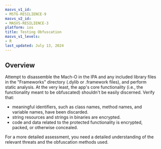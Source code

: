 ```yaml
---
masvs_v1_id:
- MSTG-RESILIENCE-9
masvs_v2_id:
- MASVS-RESILIENCE-3
platform: ios
title: Testing Obfuscation
masvs_v1_levels:
- R
last_updated: July 13, 2024
---
```


## Overview

Attempt to disassemble the Mach-O in the IPA and any included library files in the "Frameworks" directory (.dylib or .framework files), and perform static analysis. At the very least, the app's core functionality (i.e., the functionality meant to be obfuscated) shouldn't be easily discerned. Verify that:

- meaningful identifiers, such as class names, method names, and variable names, have been discarded.
- string resources and strings in binaries are encrypted.
- code and data related to the protected functionality is encrypted, packed, or otherwise concealed.

For a more detailed assessment, you need a detailed understanding of the relevant threats and the obfuscation methods used.
